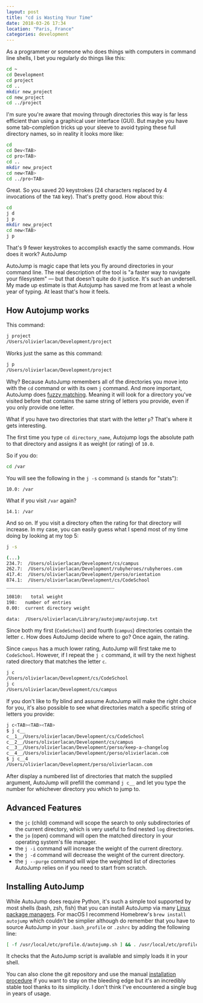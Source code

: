 ```yaml
---
layout: post
title: "cd is Wasting Your Time"
date: 2018-03-26 17:34
location: "Paris, France"
categories: development
---
```


As a programmer or someone who does things with computers in command
line shells, I bet you regularly do things like this:

```bash
cd ~
cd Development
cd project
cd ..
mkdir new_project
cd new_project
cd ../project
```

I'm sure you're aware that moving through directories this way is far
less efficient than using a graphical user interface (GUI). But maybe
you have some tab-completion tricks up your sleeve to avoid typing these
full directory names, so in reality it looks more like:

```bash
cd
cd Dev<TAB>
cd pro<TAB>
cd ..
mkdir new_project
cd new<TAB>
cd ../pro<TAB>
```

Great. So you saved 20 keystrokes (24 characters replaced by 4
invocations of the `TAB` key). That's pretty good. How about this:

```bash
cd
j d
j p
mkdir new_project
cd new<TAB>
j p
```

That's 9 fewer keystrokes to accomplish exactly the same commands. How
does it work? AutoJump

AutoJump is magic cape that lets you fly around directories in your
command line. The real description of the tool is "a faster way to
navigate your filesystem" — but that doesn't quite do it justice. It's
such an undersell. My made up estimate is that Autojump has saved me
from at least a whole year of typing. At least that's how it feels.

## How Autojump works

This command:
```bash
j project
/Users/olivierlacan/Development/project
```

Works just the same as this command:
```bash
j p
/Users/olivierlacan/Development/project
```

Why? Because AutoJump remembers all of the directories you move
into with the `cd` command or with its own `j` command. And more
important, AutoJump does [fuzzy matching][fuzz]. Meaning it will look
for a directory you've visited before that contains the same string of
letters you provide, even if you only provide one letter.

What if you have two directories that start with the letter `p`? That's
where it gets interesting.

The first time you type `cd directory_name`, Autojump logs the absolute
path to that directory and assigns it as weight (or rating) of `10.0`.

So if you do:

```bash
cd /var
```

You will see the following in the `j -s` command (`s` stands for "stats"):

```
10.0: /var
```

What if you visit `/var` again?

```
14.1: /var
```

And so on. If you visit a directory often the rating for that directory
will increase. In my case, you can easily guess what I spend most
of my time doing by looking at my top 5:

```bash
j -s

(...)
234.7:  /Users/olivierlacan/Development/cs/campus
262.7:  /Users/olivierlacan/Development/rubyheroes/rubyheroes.com
417.4:  /Users/olivierlacan/Development/perso/orientation
874.1:  /Users/olivierlacan/Development/cs/CodeSchool
________________________________________

10810:   total weight
198:   number of entries
0.00:  current directory weight

data:  /Users/olivierlacan/Library/autojump/autojump.txt
```

Since both my first (`CodeSchool`) and fourth (`campus`) directories
contain the letter `c`. How does AutoJump decide where to go? Once again,
the rating.

Since `campus` has a much lower rating, AutoJump will first take me to
`CodeSchool`. However, if I repeat the `j c` command, it will try the
next highest rated directory that matches the letter `c`.

```bash
j c
/Users/olivierlacan/Development/cs/CodeSchool
j c
/Users/olivierlacan/Development/cs/campus
```

If you don't like to fly blind and assume AutoJump will make the right
choice for you, it's also possible to see what directories match a
specific string of letters you provide:


```bash
j c<TAB><TAB><TAB>
$ j c__
c__1__/Users/olivierlacan/Development/cs/CodeSchool
c__2__/Users/olivierlacan/Development/cs/campus
c__3__/Users/olivierlacan/Development/perso/keep-a-changelog
c__4__/Users/olivierlacan/Development/perso/olivierlacan.com
$ j c__4
/Users/olivierlacan/Development/perso/olivierlacan.com
```

After display a numbered list of directories that match the supplied
argument, AutoJump will prefill the command `j c__` and let you type
the number for whichever directory you which to jump to.

## Advanced Features

- the `jc` (child) command will scope the search to only subdirectories
  of the current directory, which is very useful to find nested `log`
  directories.
- the `jo` (open) command will open the matched directory in your
  operating system's file manager.
- the `j -i` command will increase the weight of the current directory.
- the `j -d` command will decrease the weight of the current directory.
- the `j --purge` command will wipe the weighted list of directories
  AutoJump relies on if you need to start from scratch.

## Installing AutoJump

While AutoJump does require Python, it's such a simple tool supported by
most shells (bash, zsh, fish) that you can install AutoJump via many
[Linux package managers][linux]. For macOS I recommend Homebrew's `brew
install autojump` which couldn't be simplier although do remember that
you have to source AutoJump in your `.bash_profile` or `.zshrc` by
adding the following line:

```bash
[ -f /usr/local/etc/profile.d/autojump.sh ] && . /usr/local/etc/profile.d/autojump.sh
```

It checks that the AutoJump script is available and simply loads it in
your shell.

You can also clone the git repository and use the manual [installation
procedure][git] if you want to stay on the bleeding edge but it's an
incredibly stable tool thanks to its simplicity. I don't think I've
encountered a single bug in years of usage.

[fuzz]: https://en.wikipedia.org/wiki/Fuzzy_matching_(computer-assisted_translation)
[linux]: https://github.com/wting/autojump#linux
[git]: https://github.com/wting/autojump#manual
